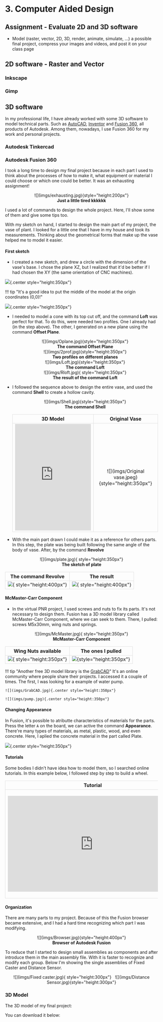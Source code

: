 # 3. Computer Aided Design

## Assignment - Evaluate 2D and 3D software

* Model (raster, vector, 2D, 3D, render, animate, simulate, ...) a possible final project, compress your images and videos, and post it on your class page

## 2D software - Raster and Vector

### Inkscape

### Gimp

## 3D software
In my professional life, I have already worked with some 3D software to model technical parts. Such as [AutoCAD](https://www.autodesk.com.br/products/autocad/free-trial), [Inventor](https://www.autodesk.com.br/products/inventor/overview) and [Fusion 360](https://www.autodesk.com/campaigns/education/fusion-360), all products of Autodesk. Among them, nowadays, I use Fusion 360 for my work and personal projects.

### Autodesk Tinkercad

### Autodesk Fusion 360

I took a long time to design my final project because in each part I used to think about the processes of how to make it, what equipment or material I could choose or which one could be better. It was an exhausting assignment!

<center>
![](imgs/exhausting.jpg){style="height:200px"}
<figcaption><b>Just a little tired kkkkkk</b></figcaption>
</center>

I used a lot of commands to design the whole project. Here, I'll show some of them and give some tips too.

With my sketch on hand, I started to design the main part of my project, the vase of plant. I looked for a little one that I have in my house and took its measurements. Thinking about the geometrical forms that make up the vase helped me to model it easier.

#### First sketch

* I created a new sketch, and drew a circle with the dimension of the vase's base. I chose the plane XZ, but I realized that it'd be better if I had chosen the XY (the same orientation of CNC machines).

![](imgs/Fusions.jpg){.center style="height:350px"}

!!! tip "It's a good idea to put the middle of the model at the origin coordinates (0,0)!"

![](imgs/Fsketch.jpg){.center style="height:350px"}

* I needed to model a cone with its top cut off, and the command **Loft** was perfect for that. To do this, were needed two profiles. One I already had (in the step above). The other, I generated on a new plane using the command **Offset Plane**.

  <center>
  ![](imgs/Oplane.jpg){style="height:350px"}
  <figcaption><b>The command Offset Plane</b></figcaption>
  </center>

  <center>
  ![](imgs/2prof.jpg){style="height:350px"}
  <figcaption><b>Two profiles on different planes</b></figcaption>
  </center>

  <center>
  ![](imgs/Loft.jpg){style="height:350px"}
  <figcaption><b>The command Loft</b></figcaption>
  </center>

  <center>
  ![](imgs/Rloft.jpg){ style="height:350px"}
  <figcaption><b>The result of the command Loft</b></figcaption>
  </center>

* I followed the sequence above to design the entire vase, and used the command **Shell** to create a hollow cavity.

  <center>
  ![](imgs/Shell.jpg){style="height:350px"}
  <figcaption><b>The command Shell</b></figcaption>
  </center>

  <center>

  | **3D Model**  | **Original Vase** |
  | :-----------: | :-----------:     |
  | <div class="sketchfab-embed-wrapper"> <iframe title="Plant Vase" frameborder="0" allowfullscreen mozallowfullscreen="true" webkitallowfullscreen="true" allow="fullscreen; autoplay; vr" xr-spatial-tracking execution-while-out-of-viewport execution-while-not-rendered web-share width="250" height="350" src="https://sketchfab.com/models/984c645ae9554f96a5047e8ea782d060/embed?ui_theme=dark"> </iframe> </div> | ![](imgs/Original vase.jpeg){style="height:350px"}  |

  </center>

* With the main part drawn I could make it as a reference for others parts. In this step, the plate was being built following the same angle of the body of vase. After, by the command **Revolve**

<center>
![](imgs/plate.jpg){ style="height:350px"}
<figcaption><b>The sketch of plate</b></figcaption>
</center>

| The command Revolve |The result |
| :-----------------:  | :----------: |
| ![](imgs/Revolve.jpg){ style="height:400px"}  | ![](imgs/Rrevolve.jpg){ style="height:400px"} |

#### McMaster-Carr Component

* In the virtual PNR project, I used screws and nuts to fix its parts. It's not necessary to design them. Fusion has a 3D model library called McMaster-Carr Component, where we can seek to them. There, I pulled: screws M5x30mm, wing nuts and springs.

<center>
![](imgs/McMaster.jpg){ style="height:350px"}
<figcaption><b>McMaster-Carr Component</b></figcaption>
</center>

| Wing Nuts available | The ones I pulled |
| :-----------------:  | :----------: |
| ![](imgs/nuts.jpg){ style="height:350px"}  | ![](imgs/ssn.jpg){style="height:350px"} |

!!! tip "Another free 3D model library is the [GrabCAD](https://grabcad.com/)"
    It's an online community where people share their projects. I accessed it a couple of times. The first, I was looking for a example of water pump.

    ![](imgs/GrabCAD.jpg){.center style="height:350px"}

    ![](imgs/pump.jpg){.center style="height:350px"}

#### Changing Appearance

In Fusion, it's possible to atributte characteristics of materials for the parts. Press the letter `A` on the board, we can active the command **Appearance**. There're many types of materials, as metal, plastic, wood, and even concrete. Here, I aplied the concrete material in the part called Plate.

![](imgs/Appearance.jpg){.center style="height:350px"}

#### Tutorials

Some bodies I didn't have idea how to model them, so I searched online tutorials. In this example below, I followed step by step to build a wheel.

| Tutorial  | My model  |
| :------:  | :------:  |
|<iframe width="560" height="315" src="https://www.youtube.com/embed/2-MjfWE8mmY" title="YouTube video player" frameborder="0" allow="accelerometer; autoplay; clipboard-write; encrypted-media; gyroscope; picture-in-picture" allowfullscreen></iframe> | <div class="sketchfab-embed-wrapper"> <iframe title="Wheel V10" frameborder="0" allowfullscreen mozallowfullscreen="true" webkitallowfullscreen="true" allow="fullscreen; autoplay; vr" xr-spatial-tracking execution-while-out-of-viewport execution-while-not-rendered web-share width="350" height="350" src="https://sketchfab.com/models/72c2987fc21c47aaa1e0fcd65a22e4b6/embed?autostart=1&ui_theme=dark"> </iframe> </div> |

#### Organization

There are many parts to my project. Because of this the Fusion browser became extensive, and I had a hard time recognizing which part I was modifying.

<center>
![](imgs/Browser.jpg){style="height:400px"}
<figcaption><b>Browser of Autodesk Fusion</b></figcaption>
</center>

To reduce that I started to design small assemblies as components and after introduce them in the main assembly file. With it is faster to recognize and modify each group. Below I'm showing the single assemblies of Fixed Caster and Distance Sensor.

<center>
![](imgs/Fixed caster.jpg){ style="height:300px"}  &nbsp;  ![](imgs/Distance Sensor.jpg){style="height:300px"}
</center>

### 3D Model

The 3D model of my final project:



You can download it below:




<style>
td, th {
  border: 1px solid #dddddd;
  text-align: center;
}
</style>
